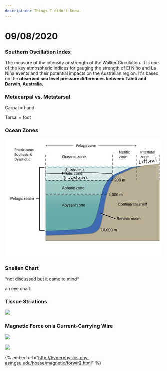 ```yaml
---
description: Things I didn't know.
---
```


# 09/08/2020

### Southern Oscillation Index

The measure of the intensity or strength of the Walker Circulation. It is one of the key atmospheric indices for gauging the strength of El Niño and La Niña events and their potential impacts on the Australian region. It's based on the **observed sea level pressure differences between Tahiti and Darwin, Australia.**

### Metacarpal vs. Metatarsal

Carpal = hand

Tarsal = foot

### Ocean Zones

![](../.gitbook/assets/image.png)

### Snellen Chart

\*not discussed but it came to mind\*

an eye chart

### Tissue Striations

![](https://encyclopedia.lubopitko-bg.com/images/Muscle%20tissue_01.jpg)

### Magnetic Force on a Current-Carrying Wire

![](http://hyperphysics.phy-astr.gsu.edu/hbase/magnetic/imgmag/forwir2.gif)

![](http://hyperphysics.phy-astr.gsu.edu/hbase/magnetic/imgmag/forcurt.gif)

{% embed url="http://hyperphysics.phy-astr.gsu.edu/hbase/magnetic/forwir2.html" %}

### 

